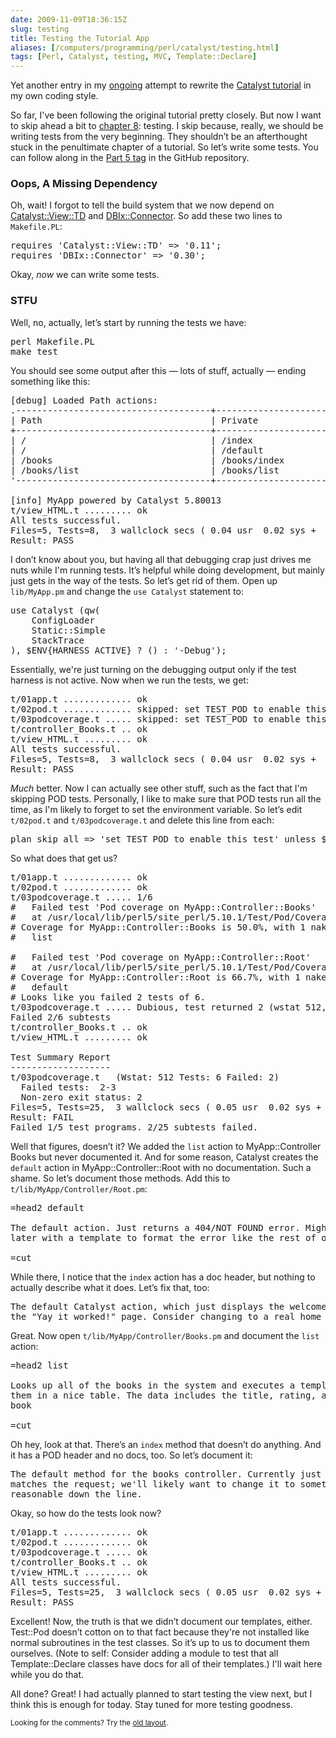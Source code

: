 ```yaml
--- 
date: 2009-11-09T18:36:15Z
slug: testing
title: Testing the Tutorial App
aliases: [/computers/programming/perl/catalyst/testing.html]
tags: [Perl, Catalyst, testing, MVC, Template::Declare]
---
```


<p>Yet another entry in my <a href="/computers/programming/perl/catalyst" title="Just a Theory: Catalyst">ongoing</a> attempt to rewrite the <a href="http://search.cpan.org/perldoc?Catalyst::Manual::Tutorial" title="Catalyst Tutorial: Overview">Catalyst tutorial</a> in my own coding style.</p>

<p>So far, I've been following the original tutorial pretty closely. But now I want to skip ahead a bit to <a href="Catalyst::Manual::Tutorial::08_Testing" title="Catalyst Tutorial - Chapter 8: Testing">chapter 8</a>: testing. I skip because, really, we should be writing tests from the very beginning. They shouldn’t be an afterthought stuck in the penultimate chapter of a tutorial. So let’s write some tests. You can follow along in the <a href="http://github.com/theory/catalyst-tutorial/commits/part-05">Part 5 tag</a> in the GitHub repository.</p>

<h3>Oops, A Missing Dependency</h3>

<p>Oh, wait! I forgot to tell the build system that we now depend on <a href="http://search.cpan.org/perldoc?Catalyst::View::TD" title="Catalyst::View::TD on CPAN">Catalyst::View::TD</a> and <a href="http://search.cpan.org/perldoc?DBIx::Connector" title="DBIx::Connector on CPAN">DBIx::Connector</a>. So add these two lines to <code>Makefile.PL</code>:</p>

<pre>
requires &#x27;Catalyst::View::TD&#x27; =&gt; &#x27;0.11&#x27;;
requires &#x27;DBIx::Connector&#x27; =&gt; &#x27;0.30&#x27;;
</pre>


<p>Okay, <em>now</em> we can write some tests.</p>

<h3>STFU</h3>

<p>Well, no, actually, let’s start by running the tests we have:</p>

<pre>
perl Makefile.PL
make test
</pre>


<p>You should see some output after this — lots of stuff, actually — ending something like this:</p>

<pre>
[debug] Loaded Path actions:
.&#x2d;&#x2d;&#x2d;&#x2d;&#x2d;&#x2d;&#x2d;&#x2d;&#x2d;&#x2d;&#x2d;&#x2d;&#x2d;&#x2d;&#x2d;&#x2d;&#x2d;&#x2d;&#x2d;&#x2d;&#x2d;&#x2d;&#x2d;&#x2d;&#x2d;&#x2d;&#x2d;&#x2d;&#x2d;&#x2d;&#x2d;&#x2d;&#x2d;&#x2d;&#x2d;&#x2d;&#x2d;+&#x2d;&#x2d;&#x2d;&#x2d;&#x2d;&#x2d;&#x2d;&#x2d;&#x2d;&#x2d;&#x2d;&#x2d;&#x2d;&#x2d;&#x2d;&#x2d;&#x2d;&#x2d;&#x2d;&#x2d;&#x2d;&#x2d;&#x2d;&#x2d;&#x2d;&#x2d;&#x2d;&#x2d;&#x2d;&#x2d;&#x2d;&#x2d;&#x2d;&#x2d;&#x2d;&#x2d;&#x2d;&#x2d;.
| Path                                | Private                              |
+&#x2d;&#x2d;&#x2d;&#x2d;&#x2d;&#x2d;&#x2d;&#x2d;&#x2d;&#x2d;&#x2d;&#x2d;&#x2d;&#x2d;&#x2d;&#x2d;&#x2d;&#x2d;&#x2d;&#x2d;&#x2d;&#x2d;&#x2d;&#x2d;&#x2d;&#x2d;&#x2d;&#x2d;&#x2d;&#x2d;&#x2d;&#x2d;&#x2d;&#x2d;&#x2d;&#x2d;&#x2d;+&#x2d;&#x2d;&#x2d;&#x2d;&#x2d;&#x2d;&#x2d;&#x2d;&#x2d;&#x2d;&#x2d;&#x2d;&#x2d;&#x2d;&#x2d;&#x2d;&#x2d;&#x2d;&#x2d;&#x2d;&#x2d;&#x2d;&#x2d;&#x2d;&#x2d;&#x2d;&#x2d;&#x2d;&#x2d;&#x2d;&#x2d;&#x2d;&#x2d;&#x2d;&#x2d;&#x2d;&#x2d;&#x2d;+
| /                                   | /index                               |
| /                                   | /default                             |
| /books                              | /books/index                         |
| /books/list                         | /books/list                          |
&#x27;&#x2d;&#x2d;&#x2d;&#x2d;&#x2d;&#x2d;&#x2d;&#x2d;&#x2d;&#x2d;&#x2d;&#x2d;&#x2d;&#x2d;&#x2d;&#x2d;&#x2d;&#x2d;&#x2d;&#x2d;&#x2d;&#x2d;&#x2d;&#x2d;&#x2d;&#x2d;&#x2d;&#x2d;&#x2d;&#x2d;&#x2d;&#x2d;&#x2d;&#x2d;&#x2d;&#x2d;&#x2d;+&#x2d;&#x2d;&#x2d;&#x2d;&#x2d;&#x2d;&#x2d;&#x2d;&#x2d;&#x2d;&#x2d;&#x2d;&#x2d;&#x2d;&#x2d;&#x2d;&#x2d;&#x2d;&#x2d;&#x2d;&#x2d;&#x2d;&#x2d;&#x2d;&#x2d;&#x2d;&#x2d;&#x2d;&#x2d;&#x2d;&#x2d;&#x2d;&#x2d;&#x2d;&#x2d;&#x2d;&#x2d;&#x2d;&#x27;

[info] MyApp powered by Catalyst 5.80013
t/view_HTML.t ......... ok   
All tests successful.
Files=5, Tests=8,  3 wallclock secs ( 0.04 usr  0.02 sys +  2.19 cusr  0.25 csys =  2.50 CPU)
Result: PASS
</pre>


<p>I don’t know about you, but having all that debugging crap just drives me nuts while I'm running tests. It’s helpful while doing development, but mainly just gets in the way of the tests. So let’s get rid of them. Open up <code>lib/MyApp.pm</code> and change the <code>use Catalyst</code> statement to:</p>

<pre>
use Catalyst (qw(
    ConfigLoader
    Static::Simple
    StackTrace
), $ENV{HARNESS_ACTIVE} ? () : &#x27;-Debug&#x27;);
</pre>


<p>Essentially, we're just turning on the debugging output only if the test harness is not active. Now when we run the tests, we get:</p>

<pre>
t/01app.t ............. ok   
t/02pod.t ............. skipped: set TEST_POD to enable this test
t/03podcoverage.t ..... skipped: set TEST_POD to enable this test
t/controller_Books.t .. ok   
t/view_HTML.t ......... ok   
All tests successful.
Files=5, Tests=8,  3 wallclock secs ( 0.04 usr  0.02 sys +  2.15 cusr  0.23 csys =  2.44 CPU)
Result: PASS
</pre>


<p><em>Much</em> better. Now I can actually see other stuff, such as the fact that I'm skipping POD tests. Personally, I like to make sure that POD tests run all the time, as I'm likely to forget to set the environment variable. So let’s edit <code>t/02pod.t</code> and <code>t/03podcoverage.t</code> and delete this line from each:</p>

<pre>
plan skip_all =&gt; &#x27;set TEST_POD to enable this test&#x27; unless $ENV{TEST_POD};
</pre>


<p>So what does that get us?</p>

<pre>
t/01app.t ............. ok   
t/02pod.t ............. ok     
t/03podcoverage.t ..... 1/6 
#   Failed test &#x27;Pod coverage on MyApp::Controller::Books&#x27;
#   at /usr/local/lib/perl5/site_perl/5.10.1/Test/Pod/Coverage.pm line 126.
# Coverage for MyApp::Controller::Books is 50.0%, with 1 naked subroutine:
#   list

#   Failed test &#x27;Pod coverage on MyApp::Controller::Root&#x27;
#   at /usr/local/lib/perl5/site_perl/5.10.1/Test/Pod/Coverage.pm line 126.
# Coverage for MyApp::Controller::Root is 66.7%, with 1 naked subroutine:
#   default
# Looks like you failed 2 tests of 6.
t/03podcoverage.t ..... Dubious, test returned 2 (wstat 512, 0x200)
Failed 2/6 subtests 
t/controller_Books.t .. ok   
t/view_HTML.t ......... ok   

Test Summary Report
&#x2d;&#x2d;&#x2d;&#x2d;&#x2d;&#x2d;&#x2d;&#x2d;&#x2d;&#x2d;&#x2d;&#x2d;&#x2d;&#x2d;&#x2d;&#x2d;&#x2d;&#x2d;&#x2d;
t/03podcoverage.t   (Wstat: 512 Tests: 6 Failed: 2)
  Failed tests:  2&#x2d;3
  Non&#x2d;zero exit status: 2
Files=5, Tests=25,  3 wallclock secs ( 0.05 usr  0.02 sys +  2.82 cusr  0.29 csys =  3.18 CPU)
Result: FAIL
Failed 1/5 test programs. 2/25 subtests failed.
</pre>

<p>Well that figures, doesn’t it? We added the <code>list</code> action to  MyApp::Controller Books but never documented it. And for some reason, Catalyst creates the <code>default</code> action in MyApp::Controller::Root with no documentation. Such a shame. So let’s document those methods. Add this to <code>t/lib/MyApp/Controller/Root.pm</code>:</p>

<pre>
=head2 default

The default action. Just returns a 404/NOT FOUND error. Might want to update
later with a template to format the error like the rest of our site.

=cut
</pre>

<p>While there, I notice that the <code>index</code> action has a doc header, but nothing to actually describe what it does. Let’s fix that, too:</p>

<pre>
The default Catalyst action, which just displays the welcome message. This is
the &quot;Yay it worked!&quot; page. Consider changing to a real home page for our app.
</pre>

<p>Great. Now open <code>t/lib/MyApp/Controller/Books.pm</code> and document the <code>list</code> action:</p>

<pre>
=head2 list

Looks up all of the books in the system and executes a template to display
them in a nice table. The data includes the title, rating, and authors of each
book

=cut
</pre>

<p>Oh hey, look at that. There’s an <code>index</code> method that doesn’t do anything. And it has a POD header and no docs, too. So let’s document it:</p>

<pre>
The default method for the books controller. Currently just says that it
matches the request; we&#x27;ll likely want to change it to something more
reasonable down the line.
</pre>

<p>Okay, so how do the tests look now?</p>

<pre>
t/01app.t ............. ok   
t/02pod.t ............. ok     
t/03podcoverage.t ..... ok   
t/controller_Books.t .. ok   
t/view_HTML.t ......... ok   
All tests successful.
Files=5, Tests=25,  3 wallclock secs ( 0.05 usr  0.02 sys +  2.82 cusr  0.31 csys =  3.20 CPU)
Result: PASS
</pre>

<p>Excellent! Now, the truth is that we didn’t document our templates, either. Test::Pod doesn’t cotton on to that fact because they're not installed like normal subroutines in the test classes. So it’s up to us to document them ourselves. (Note to self: Consider adding a module to test that all Template::Declare classes have docs for all of their templates.) I'll wait here while you do that.</p>

<p>All done? Great! I had actually planned to start testing the view next, but I think this is enough for today. Stay tuned for more testing goodness.</p>

<p class="past"><small>Looking for the comments? Try the <a rel="nofollow" href="//past.justatheory.com/computers/programming/perl/catalyst/testing.html">old layout</a>.</small></p>


